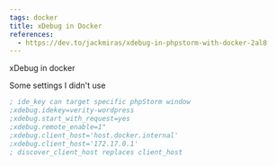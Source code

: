 ```yaml
---
tags: docker
title: xDebug in Docker
references:
  - https://dev.to/jackmiras/xdebug-in-phpstorm-with-docker-2al8
---
```


xDebug in docker

Some settings I didn't use

```ini
; ide_key can target specific phpStorm window
;xdebug.idekey=verity-wordpress
;xdebug.start_with_request=yes
;xdebug.remote_enable=1"
;xdebug.client_host='host.docker.internal'
;xdebug.client_host='172.17.0.1'
; discover_client_host replaces client_host
```
